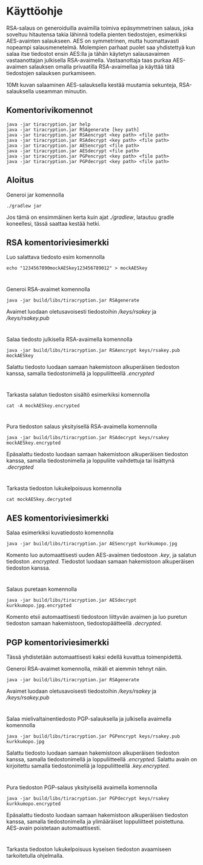# Käyttöohje

RSA-salaus on generoiduilla avaimilla toimiva epäsymmetrinen salaus, joka soveltuu hitautensa takia lähinnä todella pienten tiedostojen, esimerkiksi AES-avainten salaukseen. AES on symmetrinen, mutta huomattavasti nopeampi salausmenetelmä. 
Molempien parhaat puolet saa yhdistettyä kun salaa itse tiedostot ensin AES:lla ja tähän käytetyn salausavaimen vastaanottajan julkisella RSA-avaimella. Vastaanottaja taas purkaa AES-avaimen salauksen omalla privaatilla RSA-avaimellaa ja käyttää tätä tiedostojen salauksen purkamiseen.

10Mt kuvan salaaminen AES-salauksella kestää muutamia sekunteja, RSA-salauksella useamman minuutin.

## Komentorivikomennot

```
java -jar tiracryption.jar help
java -jar tiracryption.jar RSAgenerate [key path]
java -jar tiracryption.jar RSAencrypt <key path> <file path>
java -jar tiracryption.jar RSAdecrypt <key path> <file path>
java -jar tiracryption.jar AESencrypt <file path>
java -jar tiracryption.jar AESdecrypt <file path>
java -jar tiracryption.jar PGPencrypt <key path> <file path>
java -jar tiracryption.jar PGPdecrypt <key path> <file path>
```

## Aloitus

Generoi jar komennolla 
```
./gradlew jar 
```
Jos tämä on ensimmäinen kerta kuin ajat _./gradlew_, latautuu gradle koneellesi, tässä saattaa kestää hetki.

## RSA komentoriviesimerkki

Luo salattava tiedosto esim komennolla
```
echo "1234567890mockAESkey123456789012" > mockAESkey
```

#  

Generoi RSA-avaimet komennolla
```
java -jar build/libs/tiracryption.jar RSAgenerate
```
Avaimet luodaan oletusavoisesti tiedostoihin _/keys/rsakey_ ja _/keys/rsakey.pub_

#  

Salaa tiedosto julkisella RSA-avaimella komennolla
```
java -jar build/libs/tiracryption.jar RSAencrypt keys/rsakey.pub mockAESkey
```
Salattu tiedosto luodaan samaan hakemistoon alkuperäisen tiedoston kanssa, samalla tiedostonimellä ja loppuliitteellä _.encrypted_

#  

Tarkasta salatun tiedoston sisältö esimerkiksi komennolla
```
cat -A mockAESkey.encrypted
```

#  

Pura tiedoston salaus yksityisellä RSA-avaimella komennolla
```
java -jar build/libs/tiracryption.jar RSAdecrypt keys/rsakey mockAESkey.encrypted
```
Epäsalattu tiedosto luodaan samaan hakemistoon alkuperäisen tiedoston kanssa, samalla tiedostonimella ja loppuliite vaihdettuja tai lisättynä _.decrypted_

#  

Tarkasta tiedoston lukukelpoisuus komennolla
```
cat mockAESkey.decrypted
```

## AES komentoriviesimerkki

Salaa esimerkiksi kuvatiedosto komennolla
```
java -jar build/libs/tiracryption.jar AESencrypt kurkkumopo.jpg
```
Komento luo automaattisesti uuden AES-avaimen tiedostoon _<tiedostonnimi>.key_, ja salatun tiedoston _<tiedostonnimi>.encrypted_. Tiedostot luodaan samaan hakemistoon alkuperäisen tiedoston kanssa.

#  

Salaus puretaan komennolla
```
java -jar build/libs/tiracryption.jar AESdecrypt kurkkumopo.jpg.encrypted
```
Komento etsii automaattisesti tiedostoon liittyvän avaimen ja luo puretun tiedoston samaan hakemistoon, tiedostopäätteellä _.decrypted_.

## PGP komentoriviesimerkki

Tässä yhdistetään automaattisesti kaksi edellä kuvattua toimenpidettä. 

Generoi RSA-avaimet komennolla, mikäli et aiemmin tehnyt näin.
```
java -jar build/libs/tiracryption.jar RSAgenerate
```
Avaimet luodaan oletusavoisesti tiedostoihin _/keys/rsakey_ ja _/keys/rsakey.pub_

#  

Salaa mielivaltainentiedosto PGP-salauksella ja julkisella avaimella komennolla
```
java -jar build/libs/tiracryption.jar PGPencrypt keys/rsakey.pub kurkkumopo.jpg
```
Salattu tiedosto luodaan samaan hakemistoon alkuperäisen tiedoston kanssa, samalla tiedostonimellä ja loppuliitteellä _.encrypted_. Salattu avain on kirjoitettu samalla tiedostonimellä ja loppuliitteellä _.key.encrypted_.

#  

Pura tiedoston PGP-salaus yksityisellä avaimella komennolla
```
java -jar build/libs/tiracryption.jar PGPdecrypt keys/rsakey kurkkumopo.encrypted
```
Epäsalattu tiedosto luodaan samaan hakemistoon alkuperäisen tiedoston kanssa, samalla tiedostonimella ja ylimääräiset loppuliitteet poistettuna. AES-avain poistetaan automaattisesti.

#  

Tarkasta tiedoston lukukelpoisuus kyseisen tiedoston avaamiseen tarkoitetulla ohjelmalla.
